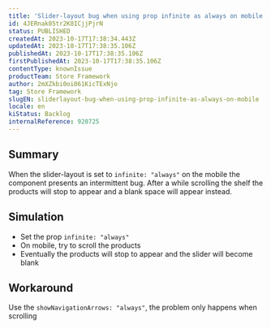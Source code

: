 ```yaml
---
title: 'Slider-layout bug when using prop infinite as always on mobile'
id: 4JERnak05tr2K8ICjjPjrN
status: PUBLISHED
createdAt: 2023-10-17T17:38:34.443Z
updatedAt: 2023-10-17T17:38:35.106Z
publishedAt: 2023-10-17T17:38:35.106Z
firstPublishedAt: 2023-10-17T17:38:35.106Z
contentType: knownIssue
productTeam: Store Framework
author: 2mXZkbi0oi061KicTExNjo
tag: Store Framework
slugEN: sliderlayout-bug-when-using-prop-infinite-as-always-on-mobile
locale: en
kiStatus: Backlog
internalReference: 920725
---
```


## Summary


When the slider-layout is set to `infinite: "always"` on the mobile the component presents an intermittent bug. After a while scrolling the shelf the products will stop to appear and a blank space will appear instead.


##

## Simulation



- Set the prop `infinite: "always"`
- On mobile, try to scroll the products
- Eventually the products will stop to appear and the slider will become blank


##

## Workaround


Use the `showNavigationArrows: "always"`, the problem only happens when scrolling





